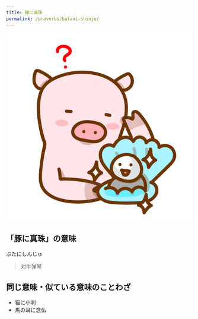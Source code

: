 ```yaml
---
title: 豚に真珠
permalink: /proverbs/butani-shinju/
---
```


![](/assets/images/proverbs/butani-shinju.png)

## 「豚に真珠」の意味

ぶたにしんじゅ

> 对牛弹琴

##  同じ意味・似ている意味のことわざ

* 猫に小判
* 馬の耳に念仏
